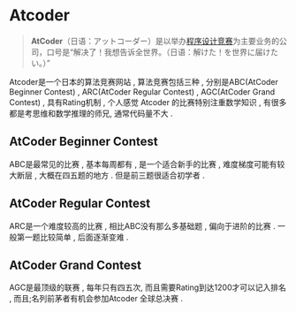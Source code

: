 # Atcoder

> **AtCoder**（日语：アットコーダー）是以举办[程序设计竞赛](https://zh.wikipedia.org/wiki/算法竞赛)为主要业务的公司，口号是“解决了！我想告诉全世界。（日语：解けた！を世界に届けたい。）”

Atcoder是一个日本的算法竞赛网站 , 算法竞赛包括三种 , 分别是ABC(AtCoder Beginner Contest) , ARC(AtCoder Regular Contest) , AGC(AtCoder Grand Contest) , 具有Rating机制 , 个人感觉 Atcoder 的比赛特别注重数学知识 , 有很多都是考思维和数学推理的师兄, 通常代码量不大 .

## AtCoder Beginner Contest

ABC是最常见的比赛 , 基本每周都有 , 是一个适合新手的比赛 , 难度梯度可能有较大断层 , 大概在四五题的地方 . 但是前三题很适合初学者 . 

## AtCoder Regular Contest

ARC是一个难度较高的比赛 , 相比ABC没有那么多基础题 , 偏向于进阶的比赛 . 一般第一题比较简单 , 后面逐渐变难 .

## AtCoder Grand Contest

AGC是最顶级的联赛 , 每年只有四五次, 而且需要Rating到达1200才可以记入排名 , 而且;名列前茅者有机会参加Atcoder 全球总决赛 . 
